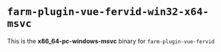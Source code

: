 # `farm-plugin-vue-fervid-win32-x64-msvc`

This is the **x86_64-pc-windows-msvc** binary for `farm-plugin-vue-fervid`
